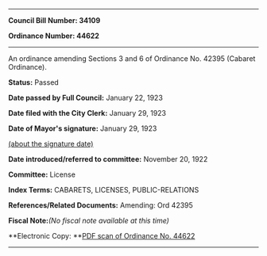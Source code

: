 

********

**Council Bill Number: 34109**
   
**Ordinance Number: 44622**
********

 An ordinance amending Sections 3 and 6 of Ordinance No. 42395 (Cabaret Ordinance).

**Status:** Passed
   
**Date passed by Full Council:** January 22, 1923
   
**Date filed with the City Clerk:** January 29, 1923
   
**Date of Mayor's signature:** January 29, 1923
   
[(about the signature date)](/~public/approvaldate.htm)
   
   
   
**Date introduced/referred to committee:** November 20, 1922
   
**Committee:** License
   
   
**Index Terms:** CABARETS, LICENSES, PUBLIC-RELATIONS

**References/Related Documents:** Amending: Ord 42395

**Fiscal Note:**_(No fiscal note available at this time)_

**Electronic Copy: **[PDF scan of Ordinance No. 44622](/~archives/Ordinances/Ord_44622.pdf)

********

